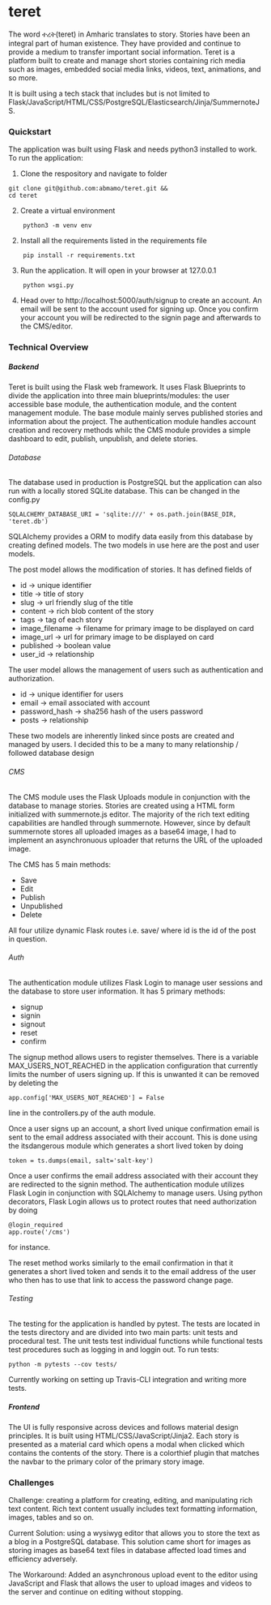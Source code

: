 # teret
The word ተረት(teret) in Amharic translates to story. Stories have been an integral part of human existence. They have provided and continue to provide a medium to transfer important social information. Teret is a platform built to create and manage short stories containing rich media such as images, embedded social media links, videos, text, animations, and so more. 

It is built using a tech stack that includes but is not limited to Flask/JavaScript/HTML/CSS/PostgreSQL/Elasticsearch/Jinja/SummernoteJS. 

### Quickstart
The application was built using Flask and needs python3 installed to work. To run the application:

1. Clone the respository and navigate to folder
  ```
  git clone git@github.com:abmamo/teret.git &&
  cd teret
  ```
2. Create a virtual environment 
  ```
      python3 -m venv env
  ```
2. Install all the requirements listed in the requirements file
  ```
      pip install -r requirements.txt
  ```
3. Run the application. It will open in your browser at 127.0.0.1
  ```
      python wsgi.py
  ```
4. Head over to http://localhost:5000/auth/signup to create an account. An email will be sent to the account used for signing up. Once you confirm your account you will be redirected to the signin page and afterwards to the CMS/editor.
   
### Technical Overview

##### Backend

Teret is built using the Flask web framework. It uses Flask Blueprints to divide the application into three main blueprints/modules: the user accessible base module, the authentication module, and the content management module. The base module mainly serves published stories and information about the project. The authentication module handles account creation and recovery methods whilc the CMS module provides a simple dashboard to edit, publish, unpublish, and delete stories.

###### Database

The database used in production is PostgreSQL but the application can also run with a locally stored SQLite database. This can be changed in the config.py
```
SQLALCHEMY_DATABASE_URI = 'sqlite:///' + os.path.join(BASE_DIR, 'teret.db')
```

SQLAlchemy provides a ORM to modify data easily from this database by creating defined models. The two models in use here are the post and user models.

The post model allows the modification of stories. It has defined fields of
- id -> unique identifier
- title -> title of story
- slug -> url friendly slug of the title
- content -> rich blob content of the story
- tags -> tag of each story
- image_filename -> filename for primary image to be displayed on card
- image_url -> url for primary image to be displayed on card
- published -> boolean value 
- user_id -> relationship

The user model allows the management of users such as authentication and authorization.
- id -> unique identifier for users
- email -> email associated with account
- password_hash -> sha256 hash of the users password
- posts -> relationship 

These two models are inherently linked since posts are created and managed by users. I decided this to be a many to many relationship / followed database design

###### CMS

The CMS module uses the Flask Uploads module in conjunction with the database to manage stories. Stories are created using a HTML form initialized with summernote.js editor. The majority of the rich text editing capabilities are handled through summernote. However, since by default summernote stores all uploaded images as a base64 image, I had to implement an asynchronuous uploader that returns the URL of the uploaded image.

The CMS has 5 main methods:

- Save
- Edit
- Publish
- Unpublished
- Delete

All four utilize dynamic Flask routes i.e. save/<id> where id is the id of the post in question. 

###### Auth

The authentication module utilizes Flask Login to manage user sessions and the database to store user information. It has 5 primary methods: 

- signup
- signin
- signout
- reset
- confirm

The signup method allows users to register themselves. There is a variable MAX_USERS_NOT_REACHED in the application configuration that currently limits the number of users signing up. If this is unwanted it can be removed by deleting the
```
app.config['MAX_USERS_NOT_REACHED'] = False
```
line in the controllers.py of the auth module.

Once a user signs up an account, a short lived unique confirmation email is sent to the email address associated with their account. This is done using the itsdangerous module which generates a short lived token by doing
```
token = ts.dumps(email, salt='salt-key')
```
Once a user confirms the email address associated with their account they are redirected to the signin method. The authentication module utilizes Flask Login in conjunction with SQLAlchemy to manage users. Using python decorators, Flask Login allows us to protect routes that need authorization by doing
```
@login_required
app.route('/cms')
```
for instance.

The reset method works similarly to the email confirmation in that it generates a short lived token and sends it to the email address of the user who then has to use that link to access the password change page.

###### Testing

The testing for the application is handled by pytest. The tests are located in the tests directory and are divided into two main parts: unit tests and procedural test. The unit tests test individual functions while functional tests test procedures such as logging in and loggin out. To run tests:
```
python -m pytests --cov tests/
```
Currently working on setting up Travis-CLI integration and writing more tests.

##### Frontend

The UI is fully responsive across devices and follows material design principles. It is built using HTML/CSS/JavaScript/Jinja2. Each story is presented as a material card which opens a modal when clicked which contains the contents of the story. There is a colorthief plugin that matches the navbar to the primary color of the primary story image.

### Challenges

Challenge: creating a platform for creating, editing, and manipulating rich text content. Rich text content usually includes text formatting information, images, tables and so on.

Current Solution: using a wysiwyg editor that allows you to store the text as a blog in a PostgreSQL database. This solution came short for images as storing images as base64 text files in database affected load times and efficiency adversely. 

The Workaround: Added an asynchronous upload event to the editor using JavaScript and Flask that allows the user to upload images and videos to the server and continue on editing without stopping.
